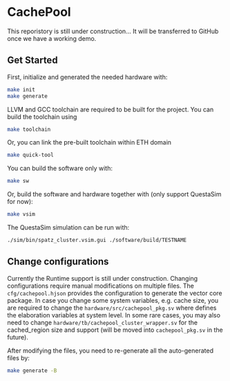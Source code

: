 # CachePool

This reporistory is still under construction...
It will be transferred to GitHub once we have a working demo.

## Get Started

First, initialize and generated the needed hardware with:

```bash
make init
make generate
```

LLVM and GCC toolchain are required to be built for the project. You can build the toolchain using

```bash
make toolchain
````

Or, you can link the pre-built toolchain within ETH domain

```bash
make quick-tool
````


You can build the software only with:

```bash
make sw
```

Or, build the software and hardware together with (only support QuestaSim for now):

```bash
make vsim
```

The QuestaSim simulation can be run with:

```bash
./sim/bin/spatz_cluster.vsim.gui ./software/build/TESTNAME
```

## Change configurations

Currently the Runtime support is still under construction. Changing configurations require manual modifications on multiple files.
The `cfg/cachepool.hjson` provides the configuration to generate the vector core package.
In case you change some system variables, e.g. cache size, you are required to change the `hardware/src/cachepool_pkg.sv` where defines the elaboration variables at system level.
In some rare cases, you may also need to change `hardware/tb/cachepool_cluster_wrapper.sv` for the cached_region size and support (will be moved into `cachepool_pkg.sv` in the future).

After modifying the files, you need to re-generate all the auto-generated files by:
```bash
make generate -B
```
